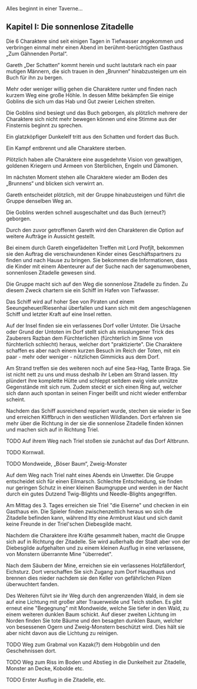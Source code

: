 Alles beginnt in einer Taverne...

## Kapitel I: Die sonnenlose Zitadelle

Die 6 Charaktere sind seit einigen Tagen in Tiefwasser angekommen und verbringen einmal mehr einen Abend im berühmt-berüchtigten Gasthaus „Zum Gähnenden Portal“.

Gareth „Der Schatten“ kommt herein und sucht lautstark nach ein paar mutigen Männern, die sich trauen in den „Brunnen“ hinabzusteigen um ein Buch für ihn zu bergen.

Mehr oder weniger willig gehen die Charaktere runter und finden nach kurzem Weg eine große Höhle. In dessen Mitte bekämpfen Sie einige Goblins die sich um das Hab und Gut zweier Leichen streiten.

Die Goblins sind besiegt und das Buch geborgen, als plötzlich mehrere der Charaktere sich nicht mehr bewegen können und eine Stimme aus der Finsternis beginnt zu sprechen.

Ein glatzköpfiger Dunkelelf tritt aus den Schatten und fordert das Buch.

Ein Kampf entbrennt und alle Charaktere sterben.

Plötzlich haben alle Charaktere eine ausgedehnte Vision von gewaltigen, goldenen Kriegern und Armeen von Sterblichen, Engeln und Dämonen.

Im nächsten Moment stehen alle Charaktere wieder am Boden des „Brunnens“ und blicken sich verwirrt an.

Gareth entscheidet plötzlich, mit der Gruppe hinabzusteigen und führt die Gruppe denselben Weg an.

Die Goblins werden schnell ausgeschaltet und das Buch (erneut?) geborgen.

Durch den zuvor getroffenen Gareth wird den Charakteren die Option auf weitere Aufträge in Aussicht gestellt.

Bei einem durch Gareth eingefädelten Treffen mit Lord Profjît, bekommen sie den Auftrag die verschwundenen Kinder eines Geschäftspartners zu finden und nach Hause zu bringen. Sie bekommen die Informationen, dass die Kinder mit einem Abenteurer auf der Suche nach der sagenumwobenen, sonnenlosen Zitadelle gewesen sind.

Die Gruppe macht sich auf den Weg die sonnenlose Zitadelle zu finden. Zu diesem Zweck chartern sie ein Schiff im Hafen von Tiefwasser.

Das Schiff wird auf hoher See von Piraten und einem Seeungeheuer/Riesenhai überfallen und kann sich mit dem angeschlagenen Schiff und letzter Kraft auf eine Insel retten.

Auf der Insel finden sie ein verlassenes Dorf voller Untoter. Die Ursache oder Grund der Untoten im Dorf stellt sich als misslungener Trick des Zauberers Razban dem Fürchterlichen (fürchterlich im Sinne von fürchterlich schlecht) heraus, welcher dort "praktizierte". Die Charaktere schaffen es aber nach einem kurzen Besuch im Reich der Toten, mit ein paar - mehr oder weniger - nützlichen Gimmicks aus dem Dorf.

Am Strand treffen sie des weiteren noch auf eine Sea-Hag, Tante Braga. Sie ist nicht nett zu uns und muss deshalb ihr Leben am Strand lassen. Itty plündert ihre komplette Hütte und schleppt seitdem ewig viele unnütze Gegenstände mit sich rum. Zudem steckt er sich einen Ring auf, welcher sich dann auch spontan in seinen Finger beißt und nicht wieder entfernbar scheint.

Nachdem das Schiff ausreichend repariert wurde, stechen sie wieder in See und erreichen Kliffbruch in den westlichen Wildlanden. Dort erfahren sie mehr über die Richtung in der sie die sonnenlose Zitadelle finden können und machen sich auf in Richtung Triel.

<span class="todo">TODO</span> Auf ihrem Weg nach Triel stoßen sie zunächst auf das Dorf Altbrunn.

<span class="todo">TODO</span> Kornwall.

<span class="todo">TODO</span> Mondweide, „Böser Baum“, Zweig-Monster

Auf dem Weg nach Triel naht eines Abends ein Unwetter. Die Gruppe entscheidet sich für einen Eilmarsch. Schlechte Entscheidung, sie finden nur geringen Schutz in einer kleinen Baumgruppe und werden in der Nacht durch ein gutes Dutzend Twig-Blights und Needle-Blights angegriffen.

Am Mittag des 3. Tages erreichen sie Triel "die Eiserne" und checken in ein Gasthaus ein. Die Spieler finden zwischenzeitlich heraus wo sich die Zitadelle befinden kann, während Itty eine Armbrust klaut und sich damit keine Freunde in der Triel'schen Diebesgilde macht.

Nachdem die Charaktere ihre Kräfte gesammelt haben, macht die Gruppe sich auf in Richtung der Zitadelle. Sie wird außerhalb der Stadt aber von der Diebesgilde aufgehalten und zu einem kleinen Ausflug in eine verlassene, von Monstern überrannte Mine "überredet". 

Nach dem Säubern der Mine, erreichen sie ein verlassenes Holzfällerdorf, Eichsturz. Dort verschaffen Sie sich Zugang zum Dorf Haupthaus und brennen dies nieder nachdem sie den Keller von gefährlichen Pilzen überwuchtert fanden.

Des Weiteren führt sie ihr Weg durch den angrenzenden Wald, in dem sie auf eine Lichtung mit großer alter Trauerweide und Teich stoßen. Es gibt erneut eine "Begegnung" mit Mondweide, welche Sie tiefer in den Wald, zu einem weiteren dunklen Baum schickt. Auf dieser zweiten Lichtung im Norden finden Sie tote Bäume und den besagten dunklen Baum, welcher von besessenen Ogern und Zweig-Monstern beschützt wird. Dies hält sie aber nicht davon aus die Lichtung zu reinigen.

<span class="todo">TODO</span> Weg zum Grabmal von Kazak(?) dem Hobgoblin und den Geschehnissen dort.

<span class="todo">TODO</span> Weg zum Riss im Boden und Abstieg in die Dunkelheit zur Zitadelle, Monster an Decke, Kobolde etc.

<span class="todo">TODO</span> Erster Ausflug in die Zitadelle, etc.
